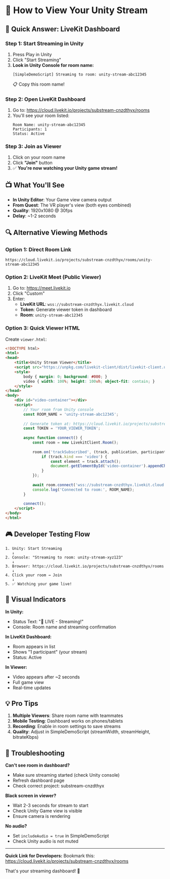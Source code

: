 # 👀 How to View Your Unity Stream

## 🎯 Quick Answer: LiveKit Dashboard

### Step 1: Start Streaming in Unity
1. Press Play in Unity
2. Click "Start Streaming"
3. **Look in Unity Console for room name:**
   ```
   [SimpleDemoScript] Streaming to room: unity-stream-abc12345
   ```
   📋 Copy this room name!

### Step 2: Open LiveKit Dashboard
1. Go to: https://cloud.livekit.io/projects/substream-cnzdthyx/rooms
2. You'll see your room listed:
   ```
   Room Name: unity-stream-abc12345
   Participants: 1
   Status: Active
   ```

### Step 3: Join as Viewer
1. Click on your room name
2. Click **"Join"** button
3. ✅ **You're now watching your Unity game stream!**

## 📺 What You'll See

- **In Unity Editor**: Your Game view camera output
- **From Quest**: The VR player's view (both eyes combined)
- **Quality**: 1920x1080 @ 30fps
- **Delay**: ~1-2 seconds

## 🔍 Alternative Viewing Methods

### Option 1: Direct Room Link
```
https://cloud.livekit.io/projects/substream-cnzdthyx/rooms/unity-stream-abc12345
```

### Option 2: LiveKit Meet (Public Viewer)
1. Go to: https://meet.livekit.io
2. Click "Custom"
3. Enter:
   - **LiveKit URL**: `wss://substream-cnzdthyx.livekit.cloud`
   - **Token**: Generate viewer token in dashboard
   - **Room**: `unity-stream-abc12345`

### Option 3: Quick Viewer HTML
Create `viewer.html`:
```html
<!DOCTYPE html>
<html>
<head>
    <title>Unity Stream Viewer</title>
    <script src="https://unpkg.com/livekit-client/dist/livekit-client.umd.min.js"></script>
    <style>
        body { margin: 0; background: #000; }
        video { width: 100%; height: 100vh; object-fit: contain; }
    </style>
</head>
<body>
    <div id="video-container"></div>
    <script>
        // Your room from Unity console
        const ROOM_NAME = 'unity-stream-abc12345';
        
        // Generate token at: https://cloud.livekit.io/projects/substream-cnzdthyx/settings/keys
        const TOKEN = 'YOUR_VIEWER_TOKEN';
        
        async function connect() {
            const room = new LivekitClient.Room();
            
            room.on('trackSubscribed', (track, publication, participant) => {
                if (track.kind === 'video') {
                    const element = track.attach();
                    document.getElementById('video-container').appendChild(element);
                }
            });
            
            await room.connect('wss://substream-cnzdthyx.livekit.cloud', TOKEN);
            console.log('Connected to room:', ROOM_NAME);
        }
        
        connect();
    </script>
</body>
</html>
```

## 🎮 Developer Testing Flow

```
1. Unity: Start Streaming
   ↓
2. Console: "Streaming to room: unity-stream-xyz123"
   ↓
3. Browser: https://cloud.livekit.io/projects/substream-cnzdthyx/rooms
   ↓
4. Click your room → Join
   ↓
5. ✅ Watching your game live!
```

## 🔴 Visual Indicators

**In Unity:**
- Status Text: "🔴 LIVE - Streaming!"
- Console: Room name and streaming confirmation

**In LiveKit Dashboard:**
- Room appears in list
- Shows "1 participant" (your stream)
- Status: Active

**In Viewer:**
- Video appears after ~2 seconds
- Full game view
- Real-time updates

## 💡 Pro Tips

1. **Multiple Viewers**: Share room name with teammates
2. **Mobile Testing**: Dashboard works on phones/tablets
3. **Recording**: Enable in room settings to save streams
4. **Quality**: Adjust in SimpleDemoScript (streamWidth, streamHeight, bitrateKbps)

## 🚨 Troubleshooting

**Can't see room in dashboard?**
- Make sure streaming started (check Unity console)
- Refresh dashboard page
- Check correct project: substream-cnzdthyx

**Black screen in viewer?**
- Wait 2-3 seconds for stream to start
- Check Unity Game view is visible
- Ensure camera is rendering

**No audio?**
- Set `includeAudio = true` in SimpleDemoScript
- Check Unity audio is not muted

---

**Quick Link for Developers:**
Bookmark this: https://cloud.livekit.io/projects/substream-cnzdthyx/rooms

That's your streaming dashboard! 🎉
